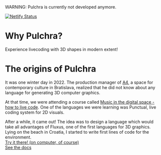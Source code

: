 WARNING: Pulchra is currently not developed anymore.

[![Netlify Status](https://api.netlify.com/api/v1/badges/c69cab50-feb9-42a2-ad5b-701eed639d5a/deploy-status)](https://app.netlify.com/sites/pulchra/deploys)

# Why Pulchra?
Experience livecoding with 3D shapes in modern extent!

# The origins of Pulchra
It was one winter day in 2022. The production manager of [A4](https://a4.sk/), a space for contemporary culture in Bratislava, realized that he did not know about any language for generating 3D computer graphics.

At that time, we were attending a course called [Music in the digital space - how to live code](https://soundsweird.org/music-in-the-digital-space-how-to-live-code/). One of the languages we were learning was Punctual, live coding system for 2D visuals.

After a while, it came out! The idea was to design a language which would take all advantages of Fluxus, one of the first languages for 3D graphics. Lying on the beach in Croatia, I started to write first lines of code for the environment.
<br>
[Try it there! (on computer, of course)](https://pulchra.netlify.app)<br>
[See the docs](docs.md)
